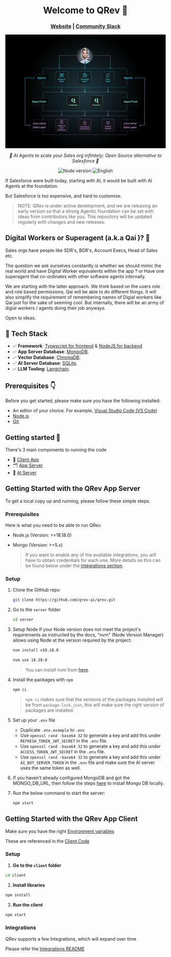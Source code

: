 <h1 align="center"> Welcome to QRev 👋</h1> 

<h3 align="center">
	<a href="https://qrev.ai?utm_medium=community&utm_source=github&utm_campaign=qrev%20repo">Website</a>
	<span> | </span>
	<a href="https://join.slack.com/t/qrev/shared_invite/zt-2gsc6omvb-L5bLaBubluDEdK5ZB133dg">Community Slack</a>
</h3>

<div style="text-align: center;">
  <img
    width="1028"  
	style="display: block; margin-left: auto; margin-right: auto;"
    class="block dark:hidden"
    src="/images/Qai-Structure.png"
    alt="Architecture"
  />
</div>

<p align="center">
  <em>🤖 AI Agents to scale your Sales org infinitely; Open Source alternative to Salesforce 🤖   </em>
</p>

<p align="center">
    <img alt="Node version" src="https://img.shields.io/static/v1?label=node&message=%20%3E=18%2E18&logo=node.js&color=2334D058" />
      <img src="https://img.shields.io/badge/lang-English-blue.svg" alt="English">
</p>

If Salesforce were built today, starting with AI, it would be built with AI Agents at the foundation. 

But Salesforce is too expensive, and hard to customise. 

> NOTE: QRev is under active development, and we are releasing an early version so that a strong Agentic foundation can be set with ideas from contributors like you. This repository will be updated regularly with changes and new releases.

## Digital Workers or Superagent (a.k.a Qai )? 🤔

Sales orgs have people like SDR's, BDR's, Account Execs, Head of Sales etc. 

The question we ask ourselves constantly is whether we should mimic the real world and have Digital Worker equivalents 
within the app ? or Have one superagent that co-ordinates with other software agents internally. 

We are starting with the latter approach. We think based on the users role and role based permissions, Qai will be able 
to do different things. It will also simplify the requirement of remembering names of Digial workers like Qai 
just for the sake of seeming cool. But internally, there will be an army of digial workers / agents doing their job anyways. 

Open to ideas. 

## 🚀 Tech Stack

- ✅ **Framework**: [Typescript for frontend](https://www.typescriptlang.org/) & [NodeJS for backend](https://nodejs.org/en)
- ✅ **App Server Database**: [MongoDB](https://www.mongodb.com/).
- ✅ **Vector Database**: [ChromaDB](https://www.trychroma.com/).
- ✅ **AI Server Database**: [SQLite](https://www.sqlite.org/).
- ✅ **LLM Tooling**: [Langchain](https://github.com/hwchase17/langchain).

## Prerequisites :point_down:

Before you get started, please make sure you have the following installed:

- An editor of your choice. For example, [Visual Studio Code (VS Code)](https://code.visualstudio.com/download)
- [Node.js](https://nodejs.org/en/download)
- [Git](https://git-scm.com/downloads)

## Getting started :rocket:

There's 3 main components to running the code 

- 🎨 [Client App](https://github.com/qrev-ai/qrev/tree/main/client)
- 🗂️ [App Server](https://github.com/qrev-ai/qrev/tree/main/server) 
- 🤖 [AI Server](https://github.com/qrev-ai/qrev/tree/main/ai) 

## Getting Started with the QRev App Server

To get a local copy up and running, please follow these simple steps.

### Prerequisites

Here is what you need to be able to run QRev.

-   Node.js (Version: >=18.18.0)
-   Mongo (Version: >=5.x)

    > If you want to enable any of the available integrations, you will have to obtain credentials for each one. More details on this can be found below under the [integrations section](#integrations).

### Setup

1. Clone the GitHub repo

    ```sh
    git clone https://github.com/qrev-ai/qrev.git
    ```

2. Go to the `server` folder

    ```sh
    cd server
    ```

3. Setup Node
   If your Node version does not meet the project's requirements as instructed by the docs, "nvm" (Node Version Manager) allows using Node at the version required by the project:

    ```sh
    nvm install v18.18.0
    ```

    ```sh
    nvm use 18.18.0
    ```

    > You can install nvm from [here](https://github.com/nvm-sh/nvm).

4. Install the packages with `npm`

    ```sh
    npm ci
    ```

    > `npm ci` makes sure that the versions of the packages installed will be from `package-lock.json`, this will make sure the right version of packages are installed.

5. Set up your `.env` file

    - Duplicate `.env.example` to `.env`
    - Use `openssl rand -base64 32` to generate a key and add this under `REFRESH_TOKEN_JWT_SECRET` in the `.env` file.
    - Use `openssl rand -base64 32` to generate a key and add this under `ACCESS_TOKEN_JWT_SECRET` in the `.env` file.
    - Use `openssl rand -base64 32` to generate a key and add this under `AI_BOT_SERVER_TOKEN` in the `.env` file and make sure the AI server uses the same token as well.

6. If you haven't already configured MongoDB and got the MONGO_DB_URL, then follow the steps [here](https://www.mongodb.com/docs/v3.0/tutorial/install-mongodb-on-ubuntu/) to install Mongo DB locally.

7. Run the below command to start the server:
    ```sh
    npm start
    ```

## Getting Started with the QRev App Client 

Make sure you have the right [Environment variables](https://github.com/qrev-ai/qrev/tree/main/client/.env.example)

These are referenced in the [Client Code](https://github.com/qrev-ai/qrev/tree/main/client/src/config/credential.js)

### Setup 

1. **Go to the `client` folder**
```bash
cd client 
```

2. **Install libraries**

```bash 
npm install
```

3. **Run the client** 

```bash  
npm start  
```

### Integrations

QRev supports a few Integrations, which will expand over time

Please refer the [Integrations README](https://github.com/qrev-ai/qrev/tree/main/server/INTEGRATIONS_README.md)
